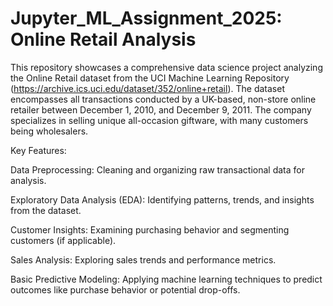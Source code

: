 # Jupyter_ML_Assignment_2025: Online Retail Analysis

This repository showcases a comprehensive data science project analyzing the Online Retail dataset from the UCI Machine Learning Repository (https://archive.ics.uci.edu/dataset/352/online+retail). The dataset encompasses all transactions conducted by a UK-based, non-store online retailer between December 1, 2010, and December 9, 2011. The company specializes in selling unique all-occasion giftware, with many customers being wholesalers.

Key Features:

Data Preprocessing: Cleaning and organizing raw transactional data for analysis.

Exploratory Data Analysis (EDA): Identifying patterns, trends, and insights from the dataset.

Customer Insights: Examining purchasing behavior and segmenting customers (if applicable).

Sales Analysis: Exploring sales trends and performance metrics.

Basic Predictive Modeling: Applying machine learning techniques to predict outcomes like purchase behavior or potential drop-offs.
